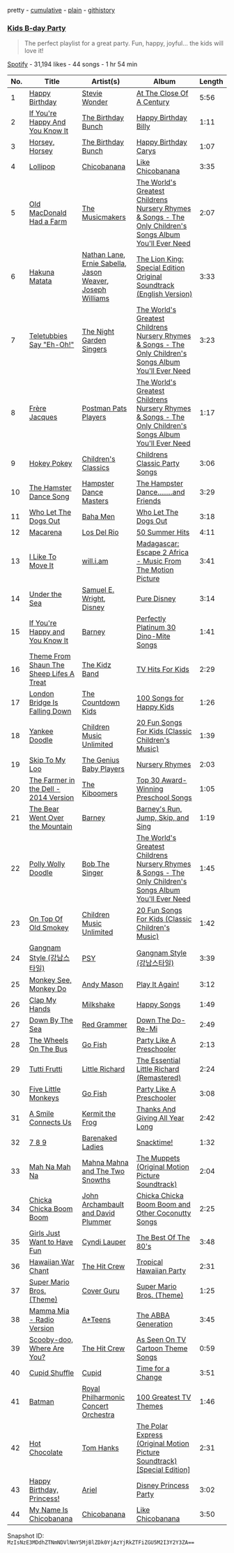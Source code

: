 pretty - [cumulative](/playlists/cumulative/6PzNMpCPMDMo1pOUjNhDUC.md) - [plain](/playlists/plain/6PzNMpCPMDMo1pOUjNhDUC) - [githistory](https://github.githistory.xyz/mackorone/spotify-playlist-archive/blob/main/playlists/plain/6PzNMpCPMDMo1pOUjNhDUC)

### [Kids B\-day Party](https://open.spotify.com/playlist/6PzNMpCPMDMo1pOUjNhDUC)

> The perfect playlist for a great party\. Fun, happy, joyful..\. the kids will love it!

[Spotify](https://open.spotify.com/user/spotify) - 31,194 likes - 44 songs - 1 hr 54 min

| No. | Title | Artist(s) | Album | Length |
|---|---|---|---|---|
| 1 | [Happy Birthday](https://open.spotify.com/track/6pzLxfaOuXD6QxAkcKDukY) | [Stevie Wonder](https://open.spotify.com/artist/7guDJrEfX3qb6FEbdPA5qi) | [At The Close Of A Century](https://open.spotify.com/album/1RspINIRNK1WiHUHoYqdXx) | 5:56 |
| 2 | [If You're Happy And You Know It](https://open.spotify.com/track/5GSVyECrj8fowitsBZ3kyt) | [The Birthday Bunch](https://open.spotify.com/artist/0DLUrbFqDNVA1G5c3Dq3Ot) | [Happy Birthday Billy](https://open.spotify.com/album/65vK8Hj8kVzVwd6PQ4505p) | 1:11 |
| 3 | [Horsey, Horsey](https://open.spotify.com/track/7t2fs1FE1XlcKTNhpLYIVa) | [The Birthday Bunch](https://open.spotify.com/artist/0DLUrbFqDNVA1G5c3Dq3Ot) | [Happy Birthday Carys](https://open.spotify.com/album/3ERMVA4HJnlg8xp7Tw7k6Y) | 1:07 |
| 4 | [Lollipop](https://open.spotify.com/track/1Z2Y8vrD1DyTI7xvUsJ2nL) | [Chicobanana](https://open.spotify.com/artist/2zdI3LloJXEzmIPwbQqjZK) | [Like Chicobanana](https://open.spotify.com/album/5bFc6NFk3o6iIQJyGldmuv) | 3:35 |
| 5 | [Old MacDonald Had a Farm](https://open.spotify.com/track/1SmPKOtxa32VN7aadce3S5) | [The Musicmakers](https://open.spotify.com/artist/5tpuZxtXHqCdBnAMsw0Cj7) | [The World's Greatest Childrens Nursery Rhymes & Songs \- The Only Children's Songs Album You'll Ever Need](https://open.spotify.com/album/6TyCH9F6W6OqPyINuRcQ5k) | 2:07 |
| 6 | [Hakuna Matata](https://open.spotify.com/track/2ooEcchimUkkY52WVl1ON4) | [Nathan Lane](https://open.spotify.com/artist/0P0do9GwiSgweSF6Ui3mrv), [Ernie Sabella](https://open.spotify.com/artist/0RH6EMxqfzCEB7QCSKQ4xr), [Jason Weaver](https://open.spotify.com/artist/5UdPkKWd8YNR5xGcmqH9QJ), [Joseph Williams](https://open.spotify.com/artist/5xk0kRuXn1zToTHpHAqpui) | [The Lion King: Special Edition Original Soundtrack \(English Version\)](https://open.spotify.com/album/6V642KcHwzOSyYGwH58kgO) | 3:33 |
| 7 | [Teletubbies Say "Eh\-Oh!"](https://open.spotify.com/track/6oHP3YfRoGmfKWfMmrLN6b) | [The Night Garden Singers](https://open.spotify.com/artist/02a37HJq6Mnat5YTtS8Chb) | [The World's Greatest Childrens Nursery Rhymes & Songs \- The Only Children's Songs Album You'll Ever Need](https://open.spotify.com/album/6TyCH9F6W6OqPyINuRcQ5k) | 3:23 |
| 8 | [Frère Jacques](https://open.spotify.com/track/4CLaUYpxqSqQZO1tsHpAO0) | [Postman Pats Players](https://open.spotify.com/artist/6koLueG9d2QtrUrNaUA4zW) | [The World's Greatest Childrens Nursery Rhymes & Songs \- The Only Children's Songs Album You'll Ever Need](https://open.spotify.com/album/6TyCH9F6W6OqPyINuRcQ5k) | 1:17 |
| 9 | [Hokey Pokey](https://open.spotify.com/track/0osdAwjkyKEvXWL2brjv4Q) | [Children's Classics](https://open.spotify.com/artist/2e6LI00AhThES7rWkHnscZ) | [Childrens Classic Party Songs](https://open.spotify.com/album/2hFc8hRMMsDlrC9ETomTki) | 3:06 |
| 10 | [The Hamster Dance Song](https://open.spotify.com/track/0t8vGVdJaU93uQYMNqViyf) | [Hampster Dance Masters](https://open.spotify.com/artist/3ZLMMHol7LDztLOrybTysw) | [The Hampster Dance........and Friends](https://open.spotify.com/album/3F2xfhgiMwtbLocLCSKOLB) | 3:29 |
| 11 | [Who Let The Dogs Out](https://open.spotify.com/track/1H5tvpoApNDxvxDexoaAUo) | [Baha Men](https://open.spotify.com/artist/67FFKYikvTlvsPNk4NPOYJ) | [Who Let The Dogs Out](https://open.spotify.com/album/44UH34qoCNNfEqo0VnOkGd) | 3:18 |
| 12 | [Macarena](https://open.spotify.com/track/1qCFAg2xNJWZF0D5JpDkRu) | [Los Del Rio](https://open.spotify.com/artist/2JXn03fudjyRkQ1Ye9f5rk) | [50 Summer Hits](https://open.spotify.com/album/4iRt5STyQudfgvq3Gt2ki6) | 4:11 |
| 13 | [I Like To Move It](https://open.spotify.com/track/1VQ2FdkDQ6CnoxxIIomVWK) | [will.i.am](https://open.spotify.com/artist/085pc2PYOi8bGKj0PNjekA) | [Madagascar: Escape 2 Africa \- Music From The Motion Picture](https://open.spotify.com/album/6xzALceHwgpeBIy1zSEx9d) | 3:41 |
| 14 | [Under the Sea](https://open.spotify.com/track/30Aidu1RCCfi3WpkuOQbCs) | [Samuel E\. Wright](https://open.spotify.com/artist/6Id8rcDNyBXPcgKQVfQ8rX), [Disney](https://open.spotify.com/artist/3xvaSlT4xsyk6lY1ESOspO) | [Pure Disney](https://open.spotify.com/album/54XqoB2iFVMeugL4NKKhQl) | 3:14 |
| 15 | [If You're Happy and You Know It](https://open.spotify.com/track/5jigkWsgdwcjsdkZWN26zm) | [Barney](https://open.spotify.com/artist/4rB5wLJLaXdMrXaYsOYLmK) | [Perfectly Platinum 30 Dino\-Mite Songs](https://open.spotify.com/album/1SdCdZxxWnzfMKWZYgTzly) | 1:41 |
| 16 | [Theme From Shaun The Sheep Lifes A Treat](https://open.spotify.com/track/4AeEN7ZuaHjtotpqZycPJi) | [The Kidz Band](https://open.spotify.com/artist/20TITXCQu7jyMa2GQuupzu) | [TV Hits For Kids](https://open.spotify.com/album/5Pf2VjWK50oKDLksbKvd4j) | 2:29 |
| 17 | [London Bridge Is Falling Down](https://open.spotify.com/track/11zE7k2SUxbFlpwS9sMomY) | [The Countdown Kids](https://open.spotify.com/artist/6PZYFmF3PH6cOREAzfXiAL) | [100 Songs for Happy Kids](https://open.spotify.com/album/3kqffzB66QKEIclu0RNfJp) | 1:26 |
| 18 | [Yankee Doodle](https://open.spotify.com/track/6S1kBh0UQACNA0SC7EJruc) | [Children Music Unlimited](https://open.spotify.com/artist/5nN2JCrrbEwgCgKHFO6Dps) | [20 Fun Songs For Kids \(Classic Children's Music\)](https://open.spotify.com/album/4hksJsetWK0RrlPlKAmV1K) | 1:39 |
| 19 | [Skip To My Loo](https://open.spotify.com/track/5JJpL95KxLX3IaTNfIit0n) | [The Genius Baby Players](https://open.spotify.com/artist/1KqRODkBvkqo5BpGotAdBH) | [Nursery Rhymes](https://open.spotify.com/album/7J6sQswgirJam9xe6PfoXo) | 2:03 |
| 20 | [The Farmer in the Dell \- 2014 Version](https://open.spotify.com/track/5n5xyWBFdpILFSFDiIeDhz) | [The Kiboomers](https://open.spotify.com/artist/1qKLikeNYpQFSsDAjg7HpI) | [Top 30 Award\-Winning Preschool Songs](https://open.spotify.com/album/6xFUf33aXUI79YPTtcmi72) | 1:05 |
| 21 | [The Bear Went Over the Mountain](https://open.spotify.com/track/1fTt6ldvPcbyLeSyhGl3n4) | [Barney](https://open.spotify.com/artist/4rB5wLJLaXdMrXaYsOYLmK) | [Barney's Run, Jump, Skip, and Sing](https://open.spotify.com/album/5CRgvKTTxmlJQUaHE0eX6C) | 1:19 |
| 22 | [Polly Wolly Doodle](https://open.spotify.com/track/6TxfRvHwUXs9KfdViEH0EB) | [Bob The Singer](https://open.spotify.com/artist/7LoXSoJZ2TsBNlPX3SnDyF) | [The World's Greatest Childrens Nursery Rhymes & Songs \- The Only Children's Songs Album You'll Ever Need](https://open.spotify.com/album/6TyCH9F6W6OqPyINuRcQ5k) | 1:45 |
| 23 | [On Top Of Old Smokey](https://open.spotify.com/track/3mDWFbT7LGhAFiTUXMUWoZ) | [Children Music Unlimited](https://open.spotify.com/artist/5nN2JCrrbEwgCgKHFO6Dps) | [20 Fun Songs For Kids \(Classic Children's Music\)](https://open.spotify.com/album/4hksJsetWK0RrlPlKAmV1K) | 1:42 |
| 24 | [Gangnam Style \(강남스타일\)](https://open.spotify.com/track/1R2SZUOGJqqBiLuvwKOT2Y) | [PSY](https://open.spotify.com/artist/2dd5mrQZvg6SmahdgVKDzh) | [Gangnam Style \(강남스타일\)](https://open.spotify.com/album/2oKzsLJeOGZ5bMXDPuWCxe) | 3:39 |
| 25 | [Monkey See, Monkey Do](https://open.spotify.com/track/0nMYZcDIXNCkFR83pUaEhM) | [Andy Mason](https://open.spotify.com/artist/5uyYI21k0CDifcxUAEsezK) | [Play It Again!](https://open.spotify.com/album/3yVPoWPQHN9R1KOZ8QcFsS) | 3:12 |
| 26 | [Clap My Hands](https://open.spotify.com/track/5ZS7uSrVVxtSX9uMAnaVNc) | [Milkshake](https://open.spotify.com/artist/4aCAV0BUD0qb0nT8kQNnAD) | [Happy Songs](https://open.spotify.com/album/4zkmOywwsDuLdhDmy9v6qB) | 1:49 |
| 27 | [Down By The Sea](https://open.spotify.com/track/5M8stbMQTMJtIcZHAyzxSf) | [Red Grammer](https://open.spotify.com/artist/7tMAjOyRSfmuyinnMOFa5M) | [Down The Do\-Re\-Mi](https://open.spotify.com/album/0PqJ02BAYANqrHqWY54xsI) | 2:49 |
| 28 | [The Wheels On The Bus](https://open.spotify.com/track/6FNTpvMXKjI5dbcgrvhF93) | [Go Fish](https://open.spotify.com/artist/60oY0lmnOyCS2ElXAKCNrR) | [Party Like A Preschooler](https://open.spotify.com/album/5enWyBUsX9McYQZ2FwFzmY) | 2:13 |
| 29 | [Tutti Frutti](https://open.spotify.com/track/17nFSc5cJ3AHKt7qsGFtsz) | [Little Richard](https://open.spotify.com/artist/4xls23Ye9WR9yy3yYMpAMm) | [The Essential Little Richard \(Remastered\)](https://open.spotify.com/album/4IxwByzyIrvhcy8VxG2zF0) | 2:24 |
| 30 | [Five Little Monkeys](https://open.spotify.com/track/0WcyDPvyJlNfx9ow5plstV) | [Go Fish](https://open.spotify.com/artist/60oY0lmnOyCS2ElXAKCNrR) | [Party Like A Preschooler](https://open.spotify.com/album/1Wmg1qttYV37DUUWp2C28y) | 3:08 |
| 31 | [A Smile Connects Us](https://open.spotify.com/track/7scCYny6xp2BI8ahv5L3nQ) | [Kermit the Frog](https://open.spotify.com/artist/1PGjAoXiKP1Hcx788WVFx9) | [Thanks And Giving All Year Long](https://open.spotify.com/album/5kgTJpLTRFFnQRnzKTEure) | 2:42 |
| 32 | [7 8 9](https://open.spotify.com/track/1v7fTcgzDDcrMT26YRKkMp) | [Barenaked Ladies](https://open.spotify.com/artist/0dEvJpkqhrcn64d3oI8v79) | [Snacktime!](https://open.spotify.com/album/7fxDC2vLQWtIu4iEdSt3EQ) | 1:32 |
| 33 | [Mah Na Mah Na](https://open.spotify.com/track/4rVrHxLGV2iSN4nJtI9hKh) | [Mahna Mahna and The Two Snowths](https://open.spotify.com/artist/5rCZAG988apcbAcSyNhEKI) | [The Muppets \(Original Motion Picture Soundtrack\)](https://open.spotify.com/album/0mahHDhPnuYMbo3sXOEW50) | 2:04 |
| 34 | [Chicka Chicka Boom Boom](https://open.spotify.com/track/3aCnWGT8DmlbpAV75McnZR) | [John Archambault and David Plummer](https://open.spotify.com/artist/2R1aNdEPdzkU1va9WM4H3O) | [Chicka Chicka Boom Boom and Other Coconutty Songs](https://open.spotify.com/album/326TTFvDSR9CM3eVEl9a0E) | 2:25 |
| 35 | [Girls Just Want to Have Fun](https://open.spotify.com/track/7sMGwiS4vOMcz86ZY3vKYM) | [Cyndi Lauper](https://open.spotify.com/artist/2BTZIqw0ntH9MvilQ3ewNY) | [The Best Of The 80's](https://open.spotify.com/album/1WNKfSND9D7t30sBPDo1gr) | 3:48 |
| 36 | [Hawaiian War Chant](https://open.spotify.com/track/2G0h2hBx1nk443hfP62qb9) | [The Hit Crew](https://open.spotify.com/artist/76PJKS3IQsf4sSayx2taE0) | [Tropical Hawaiian Party](https://open.spotify.com/album/3yMg3WuETtodL1089DArQ4) | 2:31 |
| 37 | [Super Mario Bros\. \(Theme\)](https://open.spotify.com/track/1oLFqOLGARvpOoKANj1wDa) | [Cover Guru](https://open.spotify.com/artist/5ViORA1xMSmL77eTxmzZPZ) | [Super Mario Bros\. \(Theme\)](https://open.spotify.com/album/5ahY8otaemYLLt8lvh3JUq) | 1:25 |
| 38 | [Mamma Mia \- Radio Version](https://open.spotify.com/track/24GYmF6atbc1mOmyN5RA0R) | [A\*Teens](https://open.spotify.com/artist/5zMgvYBz4AW0gFyPtg7fR9) | [The ABBA Generation](https://open.spotify.com/album/2SqZJw91GsVBRYr8pXHBNN) | 3:45 |
| 39 | [Scooby\-doo, Where Are You?](https://open.spotify.com/track/32k9RK51iwSvJ3wjwKmDJo) | [The Hit Crew](https://open.spotify.com/artist/76PJKS3IQsf4sSayx2taE0) | [As Seen On TV Cartoon Theme Songs](https://open.spotify.com/album/2N5Rl6gUX8JvlTWYIwpzmc) | 0:59 |
| 40 | [Cupid Shuffle](https://open.spotify.com/track/07Tx168RSsUS1HqkDIOZbH) | [Cupid](https://open.spotify.com/artist/0lax1ZgWclW6mZFaGu27MM) | [Time for a Change](https://open.spotify.com/album/1tDyAU95D65Shy34JxsQCu) | 3:51 |
| 41 | [Batman](https://open.spotify.com/track/4iDYfTn2HLNT98JkQsSEb6) | [Royal Philharmonic Concert Orchestra](https://open.spotify.com/artist/0KF6aZe84u9WE8JaLdvLLY) | [100 Greatest TV Themes](https://open.spotify.com/album/7D31xIneotn8D1JGWB0bKB) | 1:46 |
| 42 | [Hot Chocolate](https://open.spotify.com/track/0xG51SjOyHb0JOVcfiOEQw) | [Tom Hanks](https://open.spotify.com/artist/3OCGqx0Y3UyrBnyzjIokIr) | [The Polar Express \(Original Motion Picture Soundtrack\) \[Special Edition\]](https://open.spotify.com/album/64jNt6b5Ds4itNEXTpk9Fk) | 2:31 |
| 43 | [Happy Birthday, Princess!](https://open.spotify.com/track/2pM4FD9d1EkmGc553o6tua) | [Ariel](https://open.spotify.com/artist/1RJ9qwSsCfnOcTXBSqotNk) | [Disney Princess Party](https://open.spotify.com/album/4HmPzlvQLtd6rsiXh3jHSg) | 3:02 |
| 44 | [My Name Is Chicobanana](https://open.spotify.com/track/6BEy3rp6994OcBZvv8o5b4) | [Chicobanana](https://open.spotify.com/artist/2zdI3LloJXEzmIPwbQqjZK) | [Like Chicobanana](https://open.spotify.com/album/5bFc6NFk3o6iIQJyGldmuv) | 3:50 |

Snapshot ID: `MzIsNzE3MDdhZTNmNDVlNmY5MjBlZDk0YjAzYjRkZTFiZGU5M2I3Y2Y3ZA==`
